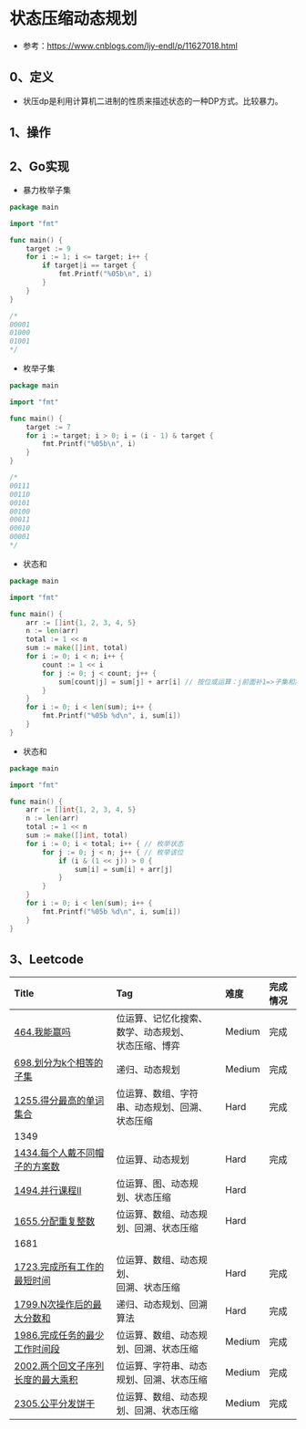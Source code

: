 # 状态压缩动态规划

- 参考：https://www.cnblogs.com/ljy-endl/p/11627018.html

## 0、定义

- 状压dp是利用计算机二进制的性质来描述状态的一种DP方式。比较暴力。

## 1、操作

## 2、Go实现

- 暴力枚举子集

```go
package main

import "fmt"

func main() {
	target := 9
	for i := 1; i <= target; i++ {
		if target|i == target {
			fmt.Printf("%05b\n", i)
		}
	}
}

/*
00001
01000
01001
*/
```

- 枚举子集

```go
package main

import "fmt"

func main() {
	target := 7
	for i := target; i > 0; i = (i - 1) & target {
		fmt.Printf("%05b\n", i)
	}
}

/*
00111
00110
00101
00100
00011
00010
00001
*/
```

- 状态和

```go
package main

import "fmt"

func main() {
	arr := []int{1, 2, 3, 4, 5}
	n := len(arr)
	total := 1 << n
	sum := make([]int, total)
	for i := 0; i < n; i++ { 
		count := 1 << i
		for j := 0; j < count; j++ {
			sum[count|j] = sum[j] + arr[i] // 按位或运算：j前面补1=>子集和加上arr[i]
		}
	}
	for i := 0; i < len(sum); i++ {
		fmt.Printf("%05b %d\n", i, sum[i])
	}
}
```

- 状态和

```go
package main

import "fmt"

func main() {
	arr := []int{1, 2, 3, 4, 5}
	n := len(arr)
	total := 1 << n
	sum := make([]int, total)
	for i := 0; i < total; i++ { // 枚举状态
		for j := 0; j < n; j++ { // 枚举该位
			if (i & (1 << j)) > 0 {
				sum[i] = sum[i] + arr[j]
			}
		}
	}
	for i := 0; i < len(sum); i++ {
		fmt.Printf("%05b %d\n", i, sum[i])
	}
}
```



## 3、Leetcode

| Title                                                                                                                  | Tag                             | 难度     | 完成情况 |
| :------------------------------------------------------------------------------------------------------------------------| :---------------------------------| :--------| :------|
| [464.我能赢吗](https://leetcode.cn/problems/can-i-win/)                                                                | 位运算、记忆化搜索、数学、动态规划、<br />状态压缩、博弈 | Medium | 完成   |
| [698.划分为k个相等的子集](https://leetcode.cn/problems/partition-to-k-equal-sum-subsets/)                                   | 递归、动态规划                         | Medium | 完成   |
| [1255.得分最高的单词集合](https://leetcode.cn/problems/maximum-score-words-formed-by-letters/)                              | 位运算、数组、字符串、动态规划、回溯、<br />状态压缩   | Hard   | 完成   |
| 1349                                                                                                                   |                                 |        |      |
| [1434.每个人戴不同帽子的方案数](https://leetcode.cn/problems/number-of-ways-to-wear-different-hats-to-each-other/)             | 位运算、动态规划                        | Hard   | 完成   |
| [1494.并行课程II](https://leetcode.cn/problems/parallel-courses-ii/)                                                   | 位运算、图、动态规划、状态压缩                 | Hard   |      |
| [1655.分配重复整数](https://leetcode.cn/problems/distribute-repeating-integers/)                                         | 位运算、数组、动态规划、回溯、状态压缩             | Hard   |      |
| 1681                                                                                                                   |                                 |        |      |
| [1723.完成所有工作的最短时间](https://leetcode.cn/problems/find-minimum-time-to-finish-all-jobs/)                             | 位运算、数组、动态规划、<br />回溯、状态压缩       | Hard   | 完成   |
| [1799.N次操作后的最大分数和](https://leetcode.cn/problems/maximize-score-after-n-operations/)                                | 递归、动态规划、回溯算法                    | Hard   | 完成   |
| [1986.完成任务的最少工作时间段](https://leetcode.cn/problems/minimum-number-of-work-sessions-to-finish-the-tasks/)             | 位运算、数组、动态规划、回溯、状态压缩             | Medium | 完成   |
| [2002.两个回文子序列长度的最大乘积](https://leetcode.cn/problems/maximum-product-of-the-length-of-two-palindromic-subsequences/) | 位运算、字符串、动态规划、回溯、状态压缩            | Medium | 完成   |
| [2305.公平分发饼干](https://leetcode.cn/problems/fair-distribution-of-cookies/)                                              | 位运算、数组、动态规划、回溯、状态压缩             | Medium | 完成   |

